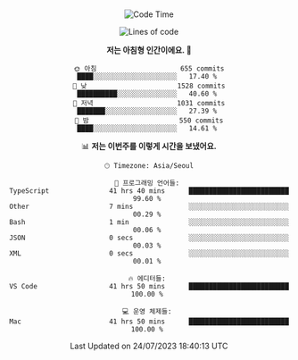 <div align="center">

<br />

 <!--START_SECTION:waka-->
![Code Time](http://img.shields.io/badge/Code%20Time-1%2C087%20hrs%2023%20mins-blue)

![Lines of code](https://img.shields.io/badge/%EC%A0%80%EB%8A%94%20%EC%97%AC%ED%83%9C%EA%B9%8C%EC%A7%80%20-3.3%20million%20%EC%A4%84%EC%9D%98%20%EC%BD%94%EB%93%9C%EB%A5%BC%20%EC%9E%91%EC%84%B1%ED%96%88%EC%96%B4%EC%9A%94.-blue)

**저는 아침형 인간이에요. 🐤** 

```text
🌞 아침                     655 commits         ████░░░░░░░░░░░░░░░░░░░░░   17.40 % 
🌆 낮　                     1528 commits        ██████████░░░░░░░░░░░░░░░   40.60 % 
🌃 저녁                     1031 commits        ███████░░░░░░░░░░░░░░░░░░   27.39 % 
🌙 밤　                     550 commits         ████░░░░░░░░░░░░░░░░░░░░░   14.61 % 
```


📊 **저는 이번주를 이렇게 시간을 보냈어요.** 

```text
🕑︎ Timezone: Asia/Seoul

💬 프로그래밍 언어들: 
TypeScript               41 hrs 40 mins      █████████████████████████   99.60 % 
Other                    7 mins              ░░░░░░░░░░░░░░░░░░░░░░░░░   00.29 % 
Bash                     1 min               ░░░░░░░░░░░░░░░░░░░░░░░░░   00.06 % 
JSON                     0 secs              ░░░░░░░░░░░░░░░░░░░░░░░░░   00.03 % 
XML                      0 secs              ░░░░░░░░░░░░░░░░░░░░░░░░░   00.01 % 

🔥 에디터들: 
VS Code                  41 hrs 50 mins      █████████████████████████   100.00 % 

💻 운영 체제들: 
Mac                      41 hrs 50 mins      █████████████████████████   100.00 % 
```


 Last Updated on 24/07/2023 18:40:13 UTC
<!--END_SECTION:waka-->

</div>
